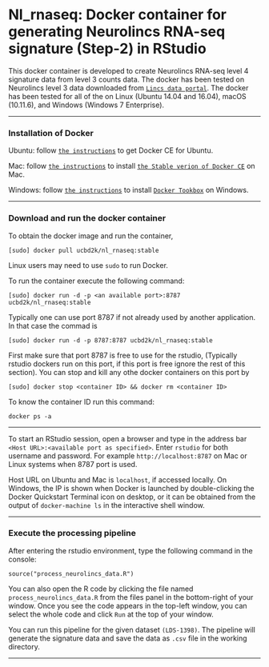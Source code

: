 # Nl_rnaseq: Docker container for generating Neurolincs RNA-seq signature (Step-2) in RStudio

This docker container is developed to create Neurolincs RNA-seq level 4 signature data from level 3 counts data. The docker has been tested on Neurolincs level 3 data downloaded from [`Lincs data portal`](http://lincsportal.ccs.miami.edu/datasets/#/view/LDS-1398).
The docker has been tested for all of the on Linux (Ubuntu 14.04 and 16.04), macOS (10.11.6), and Windows (Windows 7 Enterprise). 

---
### Installation of Docker

Ubuntu: follow [`the instructions`](https://docs.docker.com/engine/installation/linux/docker-ce/ubuntu/) to get Docker CE for Ubuntu.


Mac: follow [`the instructions`](https://store.docker.com/editions/community/docker-ce-desktop-mac) to install [`the Stable verion of Docker CE`](https://download.docker.com/mac/stable/Docker.dmg) on Mac.

Windows: follow [`the instructions`](https://docs.docker.com/toolbox/toolbox_install_windows/) to install [`Docker Tookbox`](https://download.docker.com/win/stable/DockerToolbox.exe) on Windows.

---
### Download and run the docker container
To obtain the docker image and run the container,
```
[sudo] docker pull ucbd2k/nl_rnaseq:stable
```
Linux users may need to use `sudo` to run Docker.

To run the container execute the following command:

```
[sudo] docker run -d -p <an available port>:8787 ucbd2k/nl_rnaseq:stable
```
Typically one can use port 8787 if not already used by another application. In that case the commad is

```
[sudo] docker run -d -p 8787:8787 ucbd2k/nl_rnaseq:stable
```


First make sure that port 8787 is free to use for the rstudio, (Typically rstudio dockers run on this port, if this port is free ignore the rest of this section). You can stop and kill any othe docker containers on this port by

```
[sudo] docker stop <container ID> && docker rm <container ID>
```
To know the container ID run this command:
```
docker ps -a
```
---

To start an RStudio session, open a browser and type in the address bar ``<Host URL>:<available port as specified>``. Enter `rstudio` for both username and password. For example `http://localhost:8787` on Mac or Linux systems when 8787 port is used.

Host URL on Ubuntu and Mac is `localhost`, if accessed locally. On Windows, the IP is shown when Docker is launched by double-clicking the Docker Quickstart Terminal icon on desktop, or it can be obtained from the output of `docker-machine ls` in the interactive shell window.

---
### Execute the processing pipeline

After entering the rstudio environment, type the following command in the console:

``` 
source("process_neurolincs_data.R")
```

You can also open the R code by clicking the file named `process_neurolincs_data.R` from the files panel in the bottom-right of your window. 
Once you see the code appears in the top-left window, you can select the whole code and click `Run` at the top of your window.

You can run this pipeline for the given dataset `(LDS-1398)`. The pipeline will generate the signature data and save the data as `.csv` file in the working directory. 

---
